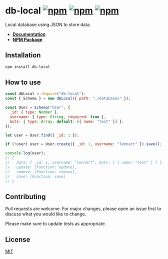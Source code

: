 # db-local [![npm](https://img.shields.io/npm/v/db-local.svg?maxAge=3600)](https://www.npmjs.com/package/db-local) [![npm](https://img.shields.io/npm/dm/db-local.svg?maxAge=3600)](https://www.npmjs.com/package/db-local) [![npm](https://img.shields.io/npm/l/db-local.svg?maxAge=3600)](https://www.npmjs.com/package/db-local)

Local database using JSON to store data.

- **[Documentation](https://db-local.gitbook.io/docs/)**
- **[NPM Package](https://www.npmjs.com/package/db-local)**

## Installation

```bash
npm install db-local
```

## How to use

```js
const dbLocal = require("db-local");
const { Schema } = new dbLocal({ path: "./databases" });

const User = Schema("User", {
  _id: { type: Number },
  username: { type: String, required: true },
  bots: { type: Array, default: [{ name: "test" }] },
});

let user = User.find({ _id: 1 });

if (!user) user = User.create({ _id: 1, username: "lennart" }).save();

console.log(user);
// {
//   data: { _id: 1, username: "lennart", bots: [ { name: "test" } ] },
//   update: [Function: update],
//   remove: [Function: remove],
//   save: [Function: save]
// }
```

## Contributing

Pull requests are welcome. For major changes, please open an issue first to discuss what you would like to change.

Please make sure to update tests as appropriate.

## License

[MIT](https://choosealicense.com/licenses/mit/)

